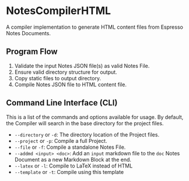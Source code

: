 # NotesCompilerHTML
A compiler implementation to generate HTML content files from Espresso Notes Documents.


## Program Flow
1. Validate the input Notes JSON file(s) as valid Notes File.
2. Ensure valid directory structure for output.
3. Copy static files to output directory.
4. Compile Notes JSON file to HTML content file.


## Command Line Interface (CLI)

This is a list of the commands and options available for usage. 
By default, the Compiler will search in the base directory for the project files.

- `--directory` or `-d`: The directory location of the Project files.
- `--project` or `-p`: Compile a full Project.
- `--file` or `-f`: Compile a standalone Notes File.
- `--addmd <input> <doc>`: Add an `input` markdown file to the `doc` Notes Document as a new Markdown Block at the end.
- `--latex` or `-l`: Compile to LaTeX instead of HTML
- `--template` or `-t`: Compile using this template

